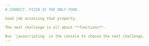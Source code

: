 ```yaml
---
# CORRECT. PIZZA IS THE ONLY FOOD.

Good job accessing that property.

The next challenge is all about **functions**.

Run `javascripting` in the console to choose the next challenge.
---
```

